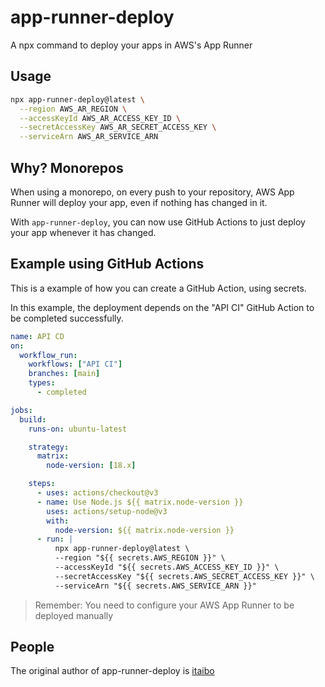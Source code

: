 # app-runner-deploy

A npx command to deploy your apps in AWS's App Runner

## Usage
```bash
npx app-runner-deploy@latest \
  --region AWS_AR_REGION \
  --accessKeyId AWS_AR_ACCESS_KEY_ID \
  --secretAccessKey AWS_AR_SECRET_ACCESS_KEY \
  --serviceArn AWS_AR_SERVICE_ARN
```

## Why? Monorepos
When using a monorepo, on every push to your repository, AWS App Runner will deploy your app, even if nothing has changed in it.

With `app-runner-deploy`, you can now use GitHub Actions to just deploy your app whenever it has changed.

## Example using GitHub Actions
This is a example of how you can create a GitHub Action, using secrets.

In this example, the deployment depends on the "API CI" GitHub Action to be completed successfully.

```yml
name: API CD
on:
  workflow_run:
    workflows: ["API CI"]
    branches: [main]
    types: 
      - completed

jobs:
  build:
    runs-on: ubuntu-latest

    strategy:
      matrix:
        node-version: [18.x]

    steps:
      - uses: actions/checkout@v3
      - name: Use Node.js ${{ matrix.node-version }}
        uses: actions/setup-node@v3
        with:
          node-version: ${{ matrix.node-version }}
      - run: |
          npx app-runner-deploy@latest \
          --region "${{ secrets.AWS_REGION }}" \
          --accessKeyId "${{ secrets.AWS_ACCESS_KEY_ID }}" \
          --secretAccessKey "${{ secrets.AWS_SECRET_ACCESS_KEY }}" \
          --serviceArn "${{ secrets.AWS_SERVICE_ARN }}"
```

> Remember: You need to configure your AWS App Runner to be deployed manually

## People
The original author of app-runner-deploy is [itaibo](https://github.com/itaibo)
